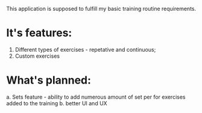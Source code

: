 This application is supposed to fulfill my basic training routine requirements.

# It's features: #
1. Different types of exercises - repetative and continuous;
2. Custom exercises

# What's planned: #
a. Sets feature - ability to add numerous amount of set per for exercises added to the training
b. better UI and UX
